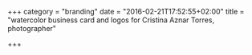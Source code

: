 +++
category = "branding"
date = "2016-02-21T17:52:55+02:00"
title = "watercolor business card and logos for Cristina Aznar Torres, photographer"

+++
